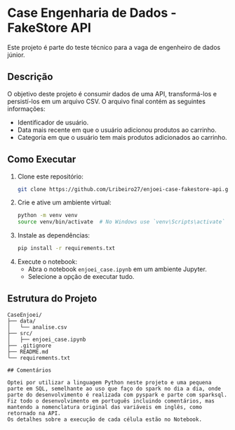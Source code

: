 # Case Engenharia de Dados - FakeStore API

Este projeto é parte do teste técnico para a vaga de engenheiro de dados júnior.

## Descrição

O objetivo deste projeto é consumir dados de uma API, transformá-los e persistí-los em um arquivo CSV. O arquivo final contém as seguintes informações:
- Identificador de usuário.
- Data mais recente em que o usuário adicionou produtos ao carrinho.
- Categoria em que o usuário tem mais produtos adicionados ao carrinho.

## Como Executar

1. Clone este repositório:
    ```bash
    git clone https://github.com/Lribeiro27/enjoei-case-fakestore-api.git
    ```
2. Crie e ative um ambiente virtual:
    ```bash
    python -m venv venv
    source venv/bin/activate  # No Windows use `venv\Scripts\activate`
    ```
3. Instale as dependências:
    ```bash
    pip install -r requirements.txt
    ```
4. Execute o notebook:
    - Abra o notebook `enjoei_case.ipynb` em um ambiente Jupyter.
    - Selecione a opção de executar tudo.

## Estrutura do Projeto

```plaintext
CaseEnjoei/
├── data/
│   └── analise.csv
├── src/
│   ├── enjoei_case.ipynb
├── .gitignore
├── README.md
└── requirements.txt

## Comentários

Optei por utilizar a linguagem Python neste projeto e uma pequena parte em SQL, semelhante ao uso que faço do spark no dia a dia, onde parte do desenvolvimento é realizada com pyspark e parte com sparksql. 
Fiz todo o desenvolvimento em português incluindo comentários, mas mantendo a nomenclatura original das variáveis em inglês, como retornado na API.
Os detalhes sobre a execução de cada célula estão no Notebook.